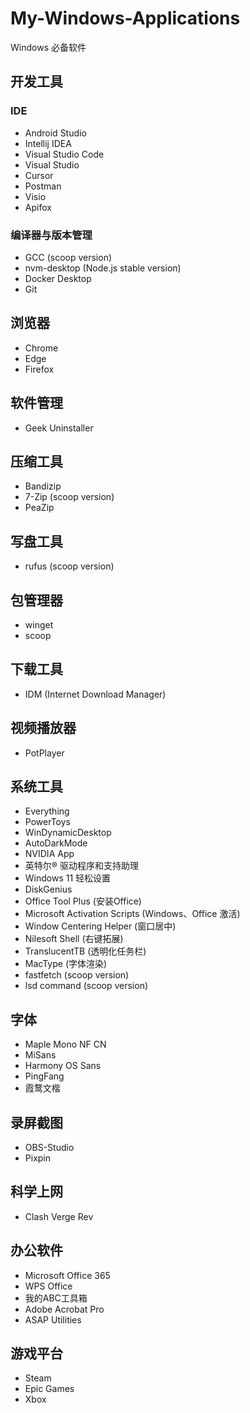 # My-Windows-Applications
Windows 必备软件

## 开发工具

### IDE
- Android Studio
- Intellij IDEA
- Visual Studio Code
- Visual Studio
- Cursor
- Postman
- Visio
- Apifox

### 编译器与版本管理
- GCC (scoop version)
- nvm-desktop (Node.js stable version)
- Docker Desktop
- Git

## 浏览器
- Chrome
- Edge
- Firefox

## 软件管理
- Geek Uninstaller

## 压缩工具
- Bandizip
- 7-Zip (scoop version)
- PeaZip

## 写盘工具
- rufus (scoop version)

## 包管理器
- winget
- scoop

## 下载工具
- IDM (Internet Download Manager)

## 视频播放器
- PotPlayer

## 系统工具
- Everything
- PowerToys
- WinDynamicDesktop
- AutoDarkMode
- NVIDIA App
- 英特尔® 驱动程序和支持助理
- Windows 11 轻松设置
- DiskGenius
- Office Tool Plus (安装Office)
- Microsoft Activation Scripts (Windows、Office 激活)
- Window Centering Helper (窗口居中)
- Nilesoft Shell (右键拓展)
- TranslucentTB (透明化任务栏)
- MacType (字体渲染)
- fastfetch (scoop version)
- lsd command (scoop version)

## 字体
- Maple Mono NF CN
- MiSans
- Harmony OS Sans
- PingFang
- 霞鹜文楷

## 录屏截图
- OBS-Studio
- Pixpin

## 科学上网
- Clash Verge Rev

## 办公软件
- Microsoft Office 365
- WPS Office
- 我的ABC工具箱
- Adobe Acrobat Pro
- ASAP Utilities

## 游戏平台
- Steam
- Epic Games
- Xbox
